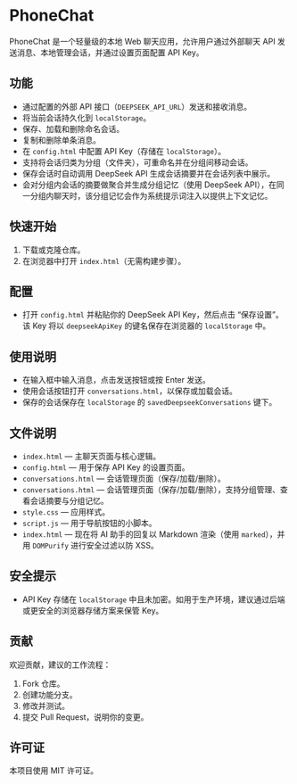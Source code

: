 # PhoneChat

PhoneChat 是一个轻量级的本地 Web 聊天应用，允许用户通过外部聊天 API 发送消息、本地管理会话，并通过设置页面配置 API Key。

## 功能

- 通过配置的外部 API 接口（`DEEPSEEK_API_URL`）发送和接收消息。
- 将当前会话持久化到 `localStorage`。
- 保存、加载和删除命名会话。
- 复制和删除单条消息。
- 在 `config.html` 中配置 API Key（存储在 `localStorage`）。
 - 支持将会话归类为分组（文件夹），可重命名并在分组间移动会话。
 - 保存会话时自动调用 DeepSeek API 生成会话摘要并在会话列表中展示。
 - 会对分组内会话的摘要做聚合并生成分组记忆（使用 DeepSeek API），在同一分组内聊天时，该分组记忆会作为系统提示词注入以提供上下文记忆。

## 快速开始

1. 下载或克隆仓库。
2. 在浏览器中打开 `index.html`（无需构建步骤）。

## 配置

- 打开 `config.html` 并粘贴你的 DeepSeek API Key，然后点击 “保存设置”。该 Key 将以 `deepseekApiKey` 的键名保存在浏览器的 `localStorage` 中。

## 使用说明

- 在输入框中输入消息，点击发送按钮或按 Enter 发送。
- 使用会话按钮打开 `conversations.html`，以保存或加载会话。
- 保存的会话保存在 `localStorage` 的 `savedDeepseekConversations` 键下。

## 文件说明

- `index.html` — 主聊天页面与核心逻辑。
- `config.html` — 用于保存 API Key 的设置页面。
- `conversations.html` — 会话管理页面（保存/加载/删除）。
 - `conversations.html` — 会话管理页面（保存/加载/删除），支持分组管理、查看会话摘要与分组记忆。
- `style.css` — 应用样式。
- `script.js` — 用于导航按钮的小脚本。
 - `index.html` — 现在将 AI 助手的回复以 Markdown 渲染（使用 `marked`），并用 `DOMPurify` 进行安全过滤以防 XSS。

## 安全提示

- API Key 存储在 `localStorage` 中且未加密。如用于生产环境，建议通过后端或更安全的浏览器存储方案来保管 Key。

## 贡献

欢迎贡献，建议的工作流程：

1. Fork 仓库。
2. 创建功能分支。
3. 修改并测试。
4. 提交 Pull Request，说明你的变更。

## 许可证

本项目使用 MIT 许可证。
